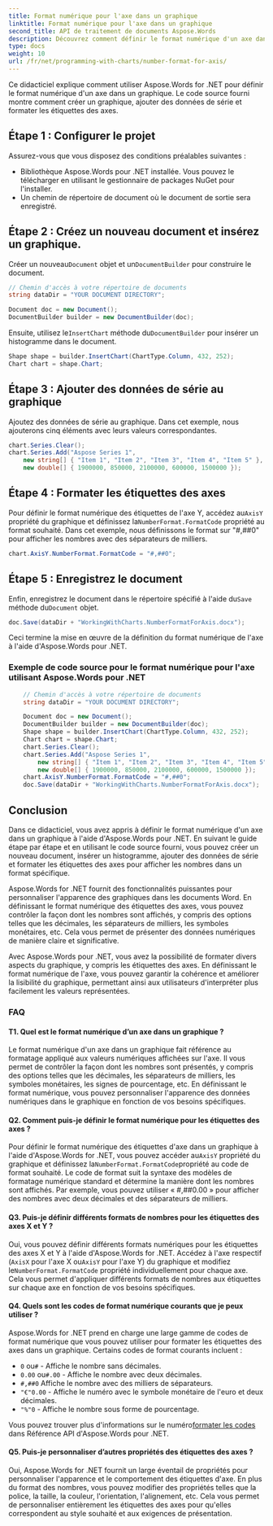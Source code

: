 ```yaml
---
title: Format numérique pour l'axe dans un graphique
linktitle: Format numérique pour l'axe dans un graphique
second_title: API de traitement de documents Aspose.Words
description: Découvrez comment définir le format numérique d'un axe dans un graphique à l'aide d'Aspose.Words pour .NET.
type: docs
weight: 10
url: /fr/net/programming-with-charts/number-format-for-axis/
---
```


Ce didacticiel explique comment utiliser Aspose.Words for .NET pour définir le format numérique d'un axe dans un graphique. Le code source fourni montre comment créer un graphique, ajouter des données de série et formater les étiquettes des axes.

## Étape 1 : Configurer le projet

Assurez-vous que vous disposez des conditions préalables suivantes :

- Bibliothèque Aspose.Words pour .NET installée. Vous pouvez le télécharger en utilisant le gestionnaire de packages NuGet pour l'installer.
- Un chemin de répertoire de document où le document de sortie sera enregistré.

## Étape 2 : Créez un nouveau document et insérez un graphique.

 Créer un nouveau`Document` objet et un`DocumentBuilder` pour construire le document.

```csharp
// Chemin d'accès à votre répertoire de documents
string dataDir = "YOUR DOCUMENT DIRECTORY";

Document doc = new Document();
DocumentBuilder builder = new DocumentBuilder(doc);
```

 Ensuite, utilisez le`InsertChart` méthode du`DocumentBuilder` pour insérer un histogramme dans le document.

```csharp
Shape shape = builder.InsertChart(ChartType.Column, 432, 252);
Chart chart = shape.Chart;
```

## Étape 3 : Ajouter des données de série au graphique

Ajoutez des données de série au graphique. Dans cet exemple, nous ajouterons cinq éléments avec leurs valeurs correspondantes.

```csharp
chart.Series.Clear();
chart.Series.Add("Aspose Series 1",
    new string[] { "Item 1", "Item 2", "Item 3", "Item 4", "Item 5" },
    new double[] { 1900000, 850000, 2100000, 600000, 1500000 });
```

## Étape 4 : Formater les étiquettes des axes

 Pour définir le format numérique des étiquettes de l'axe Y, accédez au`AxisY` propriété du graphique et définissez la`NumberFormat.FormatCode` propriété au format souhaité. Dans cet exemple, nous définissons le format sur "#,##0" pour afficher les nombres avec des séparateurs de milliers.

```csharp
chart.AxisY.NumberFormat.FormatCode = "#,##0";
```

## Étape 5 : Enregistrez le document

 Enfin, enregistrez le document dans le répertoire spécifié à l'aide du`Save` méthode du`Document` objet.

```csharp
doc.Save(dataDir + "WorkingWithCharts.NumberFormatForAxis.docx");
```

Ceci termine la mise en œuvre de la définition du format numérique de l'axe à l'aide d'Aspose.Words pour .NET.

### Exemple de code source pour le format numérique pour l'axe utilisant Aspose.Words pour .NET 

```csharp
	// Chemin d'accès à votre répertoire de documents
	string dataDir = "YOUR DOCUMENT DIRECTORY";

	Document doc = new Document();
	DocumentBuilder builder = new DocumentBuilder(doc);
	Shape shape = builder.InsertChart(ChartType.Column, 432, 252);
	Chart chart = shape.Chart;
	chart.Series.Clear();
	chart.Series.Add("Aspose Series 1",
		new string[] { "Item 1", "Item 2", "Item 3", "Item 4", "Item 5" },
		new double[] { 1900000, 850000, 2100000, 600000, 1500000 });
	chart.AxisY.NumberFormat.FormatCode = "#,##0";
	doc.Save(dataDir + "WorkingWithCharts.NumberFormatForAxis.docx");
```

## Conclusion

Dans ce didacticiel, vous avez appris à définir le format numérique d'un axe dans un graphique à l'aide d'Aspose.Words pour .NET. En suivant le guide étape par étape et en utilisant le code source fourni, vous pouvez créer un nouveau document, insérer un histogramme, ajouter des données de série et formater les étiquettes des axes pour afficher les nombres dans un format spécifique.

Aspose.Words for .NET fournit des fonctionnalités puissantes pour personnaliser l'apparence des graphiques dans les documents Word. En définissant le format numérique des étiquettes des axes, vous pouvez contrôler la façon dont les nombres sont affichés, y compris des options telles que les décimales, les séparateurs de milliers, les symboles monétaires, etc. Cela vous permet de présenter des données numériques de manière claire et significative.

Avec Aspose.Words pour .NET, vous avez la possibilité de formater divers aspects du graphique, y compris les étiquettes des axes. En définissant le format numérique de l'axe, vous pouvez garantir la cohérence et améliorer la lisibilité du graphique, permettant ainsi aux utilisateurs d'interpréter plus facilement les valeurs représentées.

### FAQ

#### T1. Quel est le format numérique d’un axe dans un graphique ?
Le format numérique d'un axe dans un graphique fait référence au formatage appliqué aux valeurs numériques affichées sur l'axe. Il vous permet de contrôler la façon dont les nombres sont présentés, y compris des options telles que les décimales, les séparateurs de milliers, les symboles monétaires, les signes de pourcentage, etc. En définissant le format numérique, vous pouvez personnaliser l'apparence des données numériques dans le graphique en fonction de vos besoins spécifiques.

#### Q2. Comment puis-je définir le format numérique pour les étiquettes des axes ?
 Pour définir le format numérique des étiquettes d'axe dans un graphique à l'aide d'Aspose.Words for .NET, vous pouvez accéder au`AxisY` propriété du graphique et définissez la`NumberFormat.FormatCode`propriété au code de format souhaité. Le code de format suit la syntaxe des modèles de formatage numérique standard et détermine la manière dont les nombres sont affichés. Par exemple, vous pouvez utiliser « #,##0.00 » pour afficher des nombres avec deux décimales et des séparateurs de milliers.

#### Q3. Puis-je définir différents formats de nombres pour les étiquettes des axes X et Y ?
Oui, vous pouvez définir différents formats numériques pour les étiquettes des axes X et Y à l'aide d'Aspose.Words for .NET. Accédez à l'axe respectif (`AxisX` pour l'axe X ou`AxisY` pour l'axe Y) du graphique et modifiez le`NumberFormat.FormatCode` propriété individuellement pour chaque axe. Cela vous permet d'appliquer différents formats de nombres aux étiquettes sur chaque axe en fonction de vos besoins spécifiques.

#### Q4. Quels sont les codes de format numérique courants que je peux utiliser ?
Aspose.Words for .NET prend en charge une large gamme de codes de format numérique que vous pouvez utiliser pour formater les étiquettes des axes dans un graphique. Certains codes de format courants incluent :

- `0` ou`#` - Affiche le nombre sans décimales.
- `0.00` ou`#.00` - Affiche le nombre avec deux décimales.
- `#,##0` Affiche le nombre avec des milliers de séparateurs.
- `"€"0.00` - Affiche le numéro avec le symbole monétaire de l'euro et deux décimales.
- `"%"0` - Affiche le nombre sous forme de pourcentage.

 Vous pouvez trouver plus d'informations sur le numéro[formater les codes](https://reference.aspose.com/words/net/aspose.words.drawing.charts/chartnumberformat/formatcode/) dans Référence API d'Aspose.Words pour .NET.

#### Q5. Puis-je personnaliser d’autres propriétés des étiquettes des axes ?
Oui, Aspose.Words for .NET fournit un large éventail de propriétés pour personnaliser l'apparence et le comportement des étiquettes d'axe. En plus du format des nombres, vous pouvez modifier des propriétés telles que la police, la taille, la couleur, l'orientation, l'alignement, etc. Cela vous permet de personnaliser entièrement les étiquettes des axes pour qu'elles correspondent au style souhaité et aux exigences de présentation.